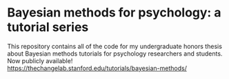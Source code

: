 # Bayesian methods for psychology: a tutorial series
This repository contains all of the code for my undergraduate honors thesis about Bayesian methods tutorials for psychology researchers and students.
Now publicly available! https://thechangelab.stanford.edu/tutorials/bayesian-methods/
